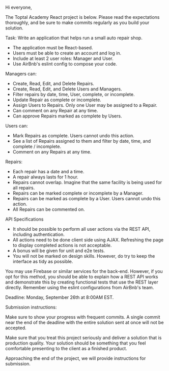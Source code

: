 Hi everyone,

The Toptal Academy React project is below. Please read the expectations thoroughly, and be sure to make commits regularly as you build your solution.

Task: Write an application that helps run a small auto repair shop.

- The application must be React-based.
- Users must be able to create an account and log in.
- Include at least 2 user roles: Manager and User.
- Use AirBnb's eslint config to compose your code.

Managers can:
- Create, Read, Edit, and Delete Repairs.
- Create, Read, Edit, and Delete Users and Managers.
- Filter repairs by date, time, User, complete, or incomplete.
- Update Repair as complete or incomplete.
- Assign Users to Repairs. Only one User may be assigned to a Repair.
- Can comment on any Repair at any time.
- Can approve Repairs marked as complete by Users.

Users can:
- Mark Repairs as complete. Users cannot undo this action.
- See a list of Repairs assigned to them and filter by date, time, and complete / incomplete.
- Comment on any Repairs at any time.

Repairs:
- Each repair has a date and a time.
- A repair always lasts for 1 hour.
- Repairs cannot overlap. Imagine that the same facility is being used for all repairs.
- Repairs can be marked complete or incomplete by a Manager.
- Repairs can be marked as complete by a User. Users cannot undo this action.
- All Repairs can be commented on.

API Specifications

- It should be possible to perform all user actions via the REST API, including authentication.
- All actions need to be done client side using AJAX. Refreshing the page to display completed actions is not acceptable.
- A bonus will be given for unit and e2e tests.
- You will not be marked on design skills. However, do try to keep the interface as tidy as possible.

You may use Firebase or similar services for the back-end. However, if you opt for this method, you should be able to explain how a REST API works and demonstrate this by creating functional tests that use the REST layer directly. Remember using the eslint configurations from AirBnb's team.

Deadline: Monday, September 26th at 8:00AM EST.

Submission instructions:

Make sure to show your progress with frequent commits. A single commit near the end of the deadline with the entire solution sent at once will not be accepted.

Make sure that you treat this project seriously and deliver a solution that is production quality. Your solution should be something that you feel comfortable presenting to the client as a finished product.

Approaching the end of the project, we will provide instructions for submission.
